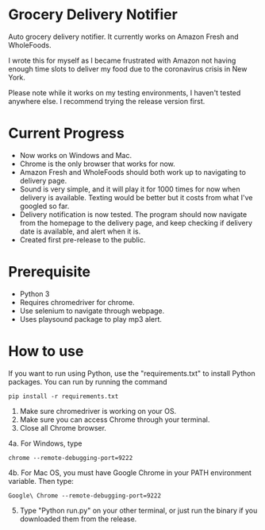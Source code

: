 # Grocery Delivery Notifier
Auto grocery delivery notifier. It currently works on Amazon Fresh and WholeFoods.

I wrote this for myself as I became frustrated with Amazon not having enough time slots to deliver my food due to the coronavirus crisis in New York.

Please note while it works on my testing environments, I haven't tested anywhere else.
I recommend trying the release version first.

# Current Progress

- Now works on Windows and Mac.
- Chrome is the only browser that works for now.
- Amazon Fresh and WholeFoods should both work up to navigating to delivery page.
- Sound is very simple, and it will play it for 1000 times for now when delivery is available. Texting would be better but it costs from what I've googled so far.
- Delivery notification is now tested. The program should now navigate from the homepage to the delivery page, and keep checking if delivery date is available, and alert when it is.
- Created first pre-release to the public.

# Prerequisite

- Python 3
- Requires chromedriver for chrome.
- Use selenium to navigate through webpage.
- Uses playsound package to play mp3 alert.

# How to use

If you want to run using Python, use the "requirements.txt" to install Python packages. You can run by running the command

```
pip install -r requirements.txt
```

1. Make sure chromedriver is working on your OS.
2. Make sure you can access Chrome through your terminal.
3. Close all Chrome browser.

4a. For Windows, type 
```
chrome --remote-debugging-port=9222
```
4b. For Mac OS, you must have Google Chrome in your PATH environment variable. Then type:
```
Google\ Chrome --remote-debugging-port=9222
```
5. Type "Python run.py" on your other terminal, or just run the binary if you downloaded them from the release.

